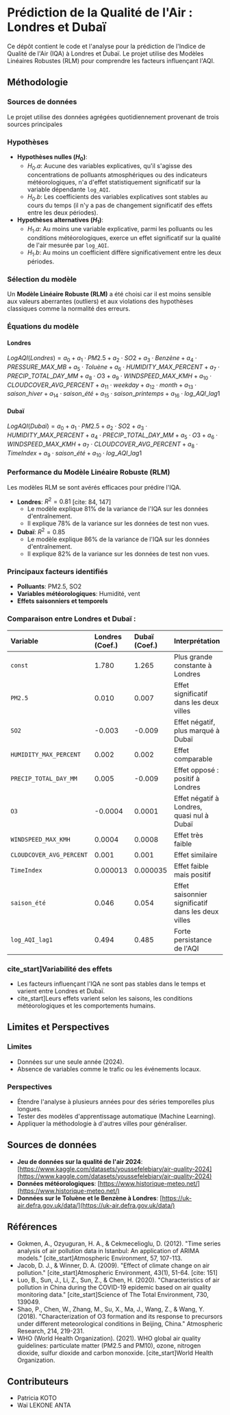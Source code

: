 # Prédiction de la Qualité de l'Air : Londres et Dubaï

Ce dépôt contient le code et l'analyse pour la prédiction de l'Indice de Qualité de l'Air (IQA) à Londres et Dubaï. Le projet utilise des Modèles Linéaires Robustes (RLM) pour comprendre les facteurs influençant l'AQI.

## Méthodologie

### Sources de données
Le projet utilise des données agrégées quotidiennement provenant de trois sources principales

### Hypothèses
* **Hypothèses nulles ($H_0$)**:
    * $H_0.a$: Aucune des variables explicatives, qu'il s'agisse des concentrations de polluants atmosphériques ou des indicateurs météorologiques, n'a d'effet statistiquement significatif sur la variable dépendante `log_AQI`.
    * $H_0.b$: Les coefficients des variables explicatives sont stables au cours du temps (il n'y a pas de changement significatif des effets entre les deux périodes).
* **Hypothèses alternatives ($H_1$)**:
    * $H_1.a$: Au moins une variable explicative, parmi les polluants ou les conditions météorologiques, exerce un effet significatif sur la qualité de l'air mesurée par `log_AQI`.
    * $H_1.b$: Au moins un coefficient diffère significativement entre les deux périodes.

### Sélection du modèle
Un **Modèle Linéaire Robuste (RLM)** a été choisi car il est moins sensible aux valeurs aberrantes (outliers) et aux violations des hypothèses classiques comme la normalité des erreurs.

### Équations du modèle

#### Londres
$Log AQI (Londres) = a_0 + a_1 \cdot PM2.5 + a_2 \cdot SO2 + a_3 \cdot Benzène + a_4 \cdot PRESSURE\_MAX\_MB + a_5 \cdot Toluène + a_6 \cdot HUMIDITY\_MAX\_PERCENT + a_7 \cdot PRECIP\_TOTAL\_DAY\_MM + a_8 \cdot O3 + a_9 \cdot WINDSPEED\_MAX\_KMH + a_{10} \cdot CLOUDCOVER\_AVG\_PERCENT + a_{11} \cdot weekday + a_{12} \cdot month + a_{13} \cdot saison\_hiver + a_{14} \cdot saison\_été + a_{15} \cdot saison\_printemps + a_{16} \cdot log\_AQI\_lag1$ 

#### Dubaï
$Log AQI (Dubaï) = a_0 + a_{1} \cdot PM2.5 + a_{2} \cdot SO2 + a_{3} \cdot HUMIDITY\_MAX\_PERCENT + a_{4} \cdot PRECIP\_TOTAL\_DAY\_MM + a_{5} \cdot O3 + a_{6} \cdot WINDSPEED\_MAX\_KMH + a_{7} \cdot CLOUDCOVER\_AVG\_PERCENT + a_{8} \cdot TimeIndex + a_{9} \cdot saison\_été + a_{10} \cdot log\_AQI\_lag1$ 


### Performance du Modèle Linéaire Robuste (RLM)

Les modèles RLM se sont avérés efficaces pour prédire l'IQA.

* **Londres**: $R^2 = 0.81$ [cite: 84, 147]
    * Le modèle explique 81% de la variance de l'IQA sur les données d'entraînement.
    * Il explique 78% de la variance sur les données de test non vues.
* **Dubaï**: $R^2 = 0.85$ 
    * Le modèle explique 86% de la variance de l'IQA sur les données d'entraînement.
    * Il explique 82% de la variance sur les données de test non vues.

### Principaux facteurs identifiés

* **Polluants**: PM2.5, SO2 
* **Variables météorologiques**: Humidité, vent 
* **Effets saisonniers et temporels** 

### Comparaison entre Londres et Dubaï :
| Variable                 | Londres (Coef.) | Dubaï (Coef.) | Interprétation                                          |
| :----------------------- | :------------- | :------------ | :------------------------------------------------------ |
| `const`                  | 1.780          | 1.265         | Plus grande constante à Londres                 |
| `PM2.5`                  | 0.010          | 0.007         | Effet significatif dans les deux villes           |
| `SO2`                    | -0.003         | -0.009        | Effet négatif, plus marqué à Dubaï |
| `HUMIDITY_MAX_PERCENT`   | 0.002          | 0.002         | Effet comparable                           |
| `PRECIP_TOTAL_DAY_MM`    | 0.005          | -0.009        | Effet opposé : positif à Londres       |
| `O3`                     | -0.0004        | 0.0001        | Effet négatif à Londres, quasi nul à Dubaï |
| `WINDSPEED_MAX_KMH`      | 0.0004         | 0.0008        | Effet très faible                            |
| `CLOUDCOVER_AVG_PERCENT` | 0.001          | 0.001         | Effet similaire                              |
| `TimeIndex`              | 0.000013       | 0.000035      | Effet faible mais positif                    |
| `saison_été`             | 0.046          | 0.054         | Effet saisonnier significatif dans les deux villes |
| `log_AQI_lag1`           | 0.494          | 0.485         | Forte persistance de l'AQI                    |

### cite_start]Variabilité des effets

* Les facteurs influençant l'IQA ne sont pas stables dans le temps et varient entre Londres et Dubaï.
* cite_start]Leurs effets varient selon les saisons, les conditions météorologiques et les comportements humains.


## Limites et Perspectives

### Limites 
* Données sur une seule année (2024).
* Absence de variables comme le trafic ou les événements locaux.

### Perspectives

* Étendre l'analyse à plusieurs années pour des séries temporelles plus longues.
* Tester des modèles d'apprentissage automatique (Machine Learning).
* Appliquer la méthodologie à d'autres villes pour généraliser.

## Sources de données

* **Jeu de données sur la qualité de l'air 2024**: [https://www.kaggle.com/datasets/youssefelebiary/air-quality-2024](https://www.kaggle.com/datasets/youssefelebiary/air-quality-2024) 
* **Données météorologiques**: [https://www.historique-meteo.net/](https://www.historique-meteo.net/)
* **Données sur le Toluène et le Benzène à Londres**: [https://uk-air.defra.gov.uk/data/](https://uk-air.defra.gov.uk/data/) 

## Références

* Gokmen, A., Ozyuguran, H. A., & Cekmecelioglu, D. (2012). "Time series analysis of air pollution data in Istanbul: An application of ARIMA models." [cite_start]Atmospheric Environment, 57, 107-113. 
* Jacob, D. J., & Winner, D. A. (2009). "Effect of climate change on air pollution." [cite_start]Atmospheric Environment, 43(1), 51-64. [cite: 151]
* Luo, B., Sun, J., Li, Z., Sun, Z., & Chen, H. (2020). "Characteristics of air pollution in China during the COVID-19 epidemic based on air quality monitoring data." [cite_start]Science of The Total Environment, 730, 139049. 
* Shao, P., Chen, W., Zhang, M., Su, X., Ma, J., Wang, Z., & Wang, Y. (2018). "Characterization of O3 formation and its response to precursors under different meteorological conditions in Beijing, China." Atmospheric Research, 214, 219-231.
* WHO (World Health Organization). (2021). WHO global air quality guidelines: particulate matter (PM2.5 and PM10), ozone, nitrogen dioxide, sulfur dioxide and carbon monoxide. [cite_start]World Health Organization. 

## Contributeurs

* Patricia KOTO 
* Waï LEKONE ANTA 

